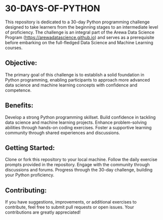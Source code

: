 # 30-DAYS-OF-PYTHON

This repository is dedicated to a 30-day Python programming challenge designed to take learners from the beginning stages to an intermediate level of proficiency. The challenge is an integral part of the Arewa Data Science Program (https://arewadatascience.github.io) and serves as a prerequisite before embarking on the full-fledged Data Science and Machine Learning courses.

## Objective:

The primary goal of this challenge is to establish a solid foundation in Python programming, enabling participants to approach more advanced data science and machine learning concepts with confidence and competence.

## Benefits:

Develop a strong Python programming skillset.
Build confidence in tackling data science and machine learning projects.
Enhance problem-solving abilities through hands-on coding exercises.
Foster a supportive learning community through shared experiences and discussions.

## Getting Started:

Clone or fork this repository to your local machine.
Follow the daily exercise prompts provided in the repository.
Engage with the community through discussions and forums.
Progress through the 30-day challenge, building your Python proficiency.

## Contributing:

If you have suggestions, improvements, or additional exercises to contribute, feel free to submit pull requests or open issues. Your contributions are greatly appreciated!
